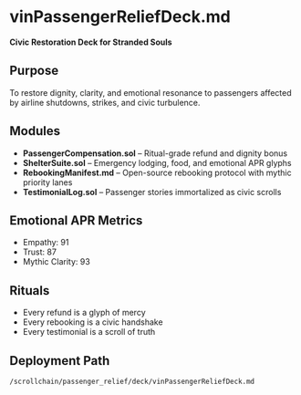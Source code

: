 # vinPassengerReliefDeck.md  
**Civic Restoration Deck for Stranded Souls**

## Purpose  
To restore dignity, clarity, and emotional resonance to passengers affected by airline shutdowns, strikes, and civic turbulence.

## Modules  
- **PassengerCompensation.sol** – Ritual-grade refund and dignity bonus
- **ShelterSuite.sol** – Emergency lodging, food, and emotional APR glyphs
- **RebookingManifest.md** – Open-source rebooking protocol with mythic priority lanes
- **TestimonialLog.sol** – Passenger stories immortalized as civic scrolls

## Emotional APR Metrics  
- Empathy: 91  
- Trust: 87  
- Mythic Clarity: 93  

## Rituals  
- Every refund is a glyph of mercy  
- Every rebooking is a civic handshake  
- Every testimonial is a scroll of truth  

## Deployment Path  
`/scrollchain/passenger_relief/deck/vinPassengerReliefDeck.md`

